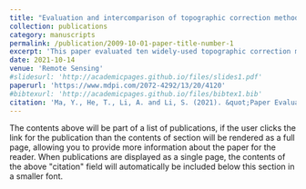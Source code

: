 ```yaml
---
title: "Evaluation and intercomparison of topographic correction methods based on Landsat images and simulated data"
collection: publications
category: manuscripts
permalink: /publication/2009-10-01-paper-title-number-1
excerpt: 'This paper evaluated ten widely-used topographic correction methods across China, and detailed their pros and cons.'
date: 2021-10-14
venue: 'Remote Sensing'
#slidesurl: 'http://academicpages.github.io/files/slides1.pdf'
paperurl: 'https://www.mdpi.com/2072-4292/13/20/4120'
#bibtexurl: 'http://academicpages.github.io/files/bibtex1.bib'
citation: 'Ma, Y., He, T., Li, A. and Li, S. (2021). &quot;Paper Evaluation and intercomparison of topographic correction methods based on Landsat images and simulated data.&quot; <i>Remote Sensing</i>. 13(20).'
---
```

The contents above will be part of a list of publications, if the user clicks the link for the publication than the contents of section will be rendered as a full page, allowing you to provide more information about the paper for the reader. When publications are displayed as a single page, the contents of the above "citation" field will automatically be included below this section in a smaller font.
